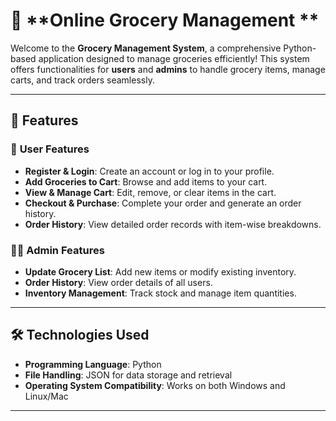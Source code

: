# 🛒 **Online Grocery Management **  

Welcome to the **Grocery Management System**, a comprehensive Python-based application designed to manage groceries efficiently! This system offers functionalities for **users** and **admins** to handle grocery items, manage carts, and track orders seamlessly.  

---

## 🚀 **Features**  

### 👥 **User Features**  
- **Register & Login**: Create an account or log in to your profile.  
- **Add Groceries to Cart**: Browse and add items to your cart.  
- **View & Manage Cart**: Edit, remove, or clear items in the cart.  
- **Checkout & Purchase**: Complete your order and generate an order history.  
- **Order History**: View detailed order records with item-wise breakdowns.  

### 👨‍💼 **Admin Features**  
- **Update Grocery List**: Add new items or modify existing inventory.  
- **Order History**: View order details of all users.  
- **Inventory Management**: Track stock and manage item quantities.  

---

## 🛠️ **Technologies Used**  
- **Programming Language**: Python  
- **File Handling**: JSON for data storage and retrieval  
- **Operating System Compatibility**: Works on both Windows and Linux/Mac  

---


